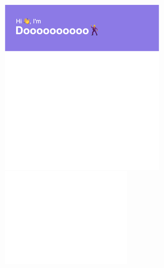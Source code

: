 ![Header](./header_image.png)
![Metrics](/github-metrics.svg)
<img align="center" src="/github-metrics.svg" alt="Metrics" width="400">
